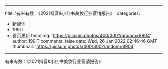 
---
title: '有米有数：《2021抖音&小红书美妆行业营销报告》'
categories: 
 - 新媒体
 - 199IT
 - 首页更新
headimg: 'https://picsum.photos/400/300?random=8904'
author: 199IT
comments: false
date: Wed, 26 Jan 2022 02:46:46 GMT
thumbnail: 'https://picsum.photos/400/300?random=8904'
---

<div>   
有米有数：《2021抖音&小红书美妆行业营销报告》  
</div>
            